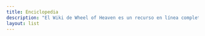 ```yaml
---
title: Enciclopedia
description: "El Wiki de Wheel of Heaven es un recurso en línea completo que sirve como un extenso repositorio de información relacionada con los temas centrales del sitio web. Cuenta con una amplia gama de artículos que cubren varios aspectos de la hipótesis sobre el papel de una civilización extraterrestre avanzada en la formación de la historia humana y el desarrollo de la vida en la Tierra. Es una herramienta invaluable para los usuarios que buscan una comprensión más profunda de la exploración del sitio sobre las conexiones cósmicas y los orígenes de la humanidad."
layout: list
---
```

